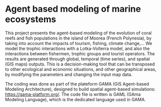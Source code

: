 # Agent based modeling of marine ecosystems
This project presents the agent-based modeling of the evolution of coral reefs and fish populations in the island of Moorea (French Polynesia), 
by taking into account the impacts of tourism, fishing, climate change,... We model the trophic interactions with a Lotka-Volterra model, and also the interactions between fishermen, trophic groups and tourist operators. The results are generated through global, temporal (time series), and spatial (GIS maps) outputs. This is a decision-making tool that can be transposed to other ecological and economic situations, and other geographical areas, by modifying the parameters and changing the input map data.

The coding was done as part of the plateform GAMA (GIS Agent-based Modeling Architecture), designed to build spatial agent-based simulations: https://gama-platform.org/.
The code file is written is GAML (GAma Modeling Language), which is the dedicated language used in GAMA.
